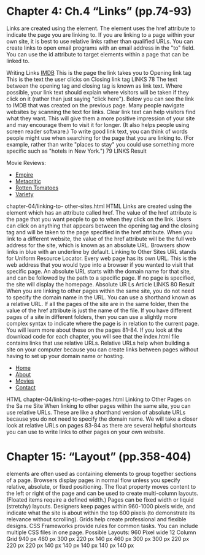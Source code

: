 # Chapter 4: Ch.4 “Links” (pp.74-93)

Links are created using the <a> element.
The <a> element uses the href attribute to indicate
the page you are linking to.
If you are linking to a page within your own site, it is
best to use relative links rather than qualified URLs.
You can create links to open email programs with an
email address in the "to" field.
You can use the id attribute to target elements within
a page that can be linked to.
  
  Writing Links
<a href="http://www.imdb.com">IMDB</a>
This is the page the
link takes you to
Opening link tag
This is the text the
user clicks on
Closing
link tag
LINKS 78
The text between the opening
<a> tag and closing </a> tag
is known as link text. Where
possible, your link text should
explain where visitors will be
taken if they click on it (rather
than just saying "click here").
Below you can see the link to
IMDB that was created on the
previous page.
Many people navigate websites
by scanning the text for links.
Clear link text can help visitors
find what they want. This
will give them a more positive
impression of your site and may
encourage them to visit it for
longer. (It also helps people
using screen reader software.)
To write good link text, you can
think of words people might
use when searching for the
page that you are linking to.
(For example, rather than write
"places to stay" you could use
something more specific such as
"hotels in New York.")
79 LINKS
Result
<p>Movie Reviews:
<ul>
<li><a href="http://www.empireonline.com">
Empire</a></li>
<li><a href="http://www.metacritic.com">
Metacritic</a></li>
<li><a href="http://www.rottentomatoes.com">
Rotten Tomatoes</a></li>
<li><a href="http://www.variety.com">
Variety</a></li>
</ul>
</p>
chapter-04/linking-to-<a> other-sites.html HTML
Links are created using the <a>
element which has an attribute
called href. The value of the
href attribute is the page that
you want people to go to when
they click on the link.
Users can click on anything that
appears between the opening
<a> tag and the closing </a>
tag and will be taken to the page
specified in the href attribute.
When you link to a different
website, the value of the href
attribute will be the full web
address for the site, which is
known as an absolute URL.
Browsers show links in blue with
an underline by default.
Linking to Other Sites
URL stands for Uniform
Resource Locator. Every web
page has its own URL. This is the
web address that you would type
into a browser if you wanted to
visit that specific page.
An absolute URL starts with
the domain name for that site,
and can be followed by the path
to a specific page. If no page is
specified, the site will display the
homepage.
Absolute UR Ls
Article
LINKS 80
Result
<a>
When you are linking to other
pages within the same site,
you do not need to specify the
domain name in the URL. You
can use a shorthand known as a
relative URL.
If all the pages of the site are in
the same folder, then the value
of the href attribute is just the
name of the file.
If you have different pages of a
site in different folders, then you
can use a slightly more complex
syntax to indicate where the
page is in relation to the current
page. You will learn more about
these on the pages 81-84.
If you look at the download
code for each chapter, you will
see that the index.html file
contains links that use relative
URLs.
Relative URLs help when building
a site on your computer because
you can create links between
pages without having to set up
your domain name or hosting.
<p>
<ul>
<li><a href="index.html">Home</a></li>
<li><a href="about-us.html">About</a></li>
<li><a href="movies.html">Movies</a></li>
<li><a href="contact.html">Contact</a></li>
</ul>
</p>
HTML chapter-04/linking-to-other-pages.html
Linking to Other Pages
on the Sa me Site
When linking to other pages
within the same site, you can
use relative URLs. These are like
a shorthand version of absolute
URLs because you do not need
to specify the domain name.
We will take a closer look at
relative URLs on pages 83-84
as there are several helpful
shortcuts you can use to write
links to other pages on your own
website.
  
 # Chapter 15: “Layout” (pp.358-404)
  
 <div> elements are often used as containing elements
to group together sections of a page.
 Browsers display pages in normal flow unless you
specify relative, absolute, or fixed positioning.
The float property moves content to the left or right
of the page and can be used to create multi-column
layouts. (Floated items require a defined width.)
Pages can be fixed width or liquid (stretchy) layouts.
Designers keep pages within 960-1000 pixels wide,
and indicate what the site is about within the top 600
pixels (to demonstrate its relevance without scrolling).
Grids help create professional and flexible designs.
CSS Frameworks provide rules for common tasks.
You can include multiple CSS files in one page.
  Possible Layouts:
960 Pixel wide
12 Column Grid
940 px
460 px
300 px
220 px
140 px
460 px
300 px 300 px
220 px 220 px 220 px
140 px 140 px 140 px 140 px 140 px

  
